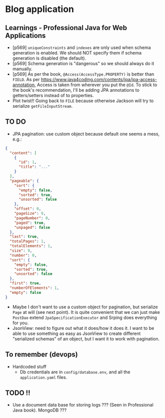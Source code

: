 # Blog application

## Learnings - Professional Java for Web Applications

- [p569] `uniqueConstraints` and `indexes` are only used when schema generation is
  enabled. We should NOT specify them if schema generation is disabled (the default).
- [p569] Schema generation is "dangerous" so we should always do it manually.
- [p569]  As per the book, `@Access(AccessType.PROPERTY)` is better than `FIELD`. As per
  https://www.java4coding.com/contents/jpa/jpa-access-annotation, Access is taken from
  wherever you put the `@Id`. To stick to the book's recommendation, I'll be adding
  JPA annotations to getters/setters instead of to properties.
- Plot twist!! Going back to `FILE` because otherwise Jackson will try to serialize
  `getFileInputStream`.

## TO DO

- JPA pagination: use custom object because default one seems a mess, e.g.:

```json
{
  "content": [
    {
      "id": 1,
      "title": "..."
    }
  ],
  "pageable": {
    "sort": {
      "empty": false,
      "sorted": true,
      "unsorted": false
    },
    "offset": 0,
    "pageSize": 9,
    "pageNumber": 0,
    "paged": true,
    "unpaged": false
  },
  "last": true,
  "totalPages": 1,
  "totalElements": 1,
  "size": 9,
  "number": 0,
  "sort": {
    "empty": false,
    "sorted": true,
    "unsorted": false
  },
  "first": true,
  "numberOfElements": 1,
  "empty": false
}
```

- Maybe I don't want to use a custom object for pagination, but serialize `Page` at will (see next point). It is quite
  convenient that we can just make `PostDao` extend `JpaSpecificationExecutor` and Srping does everything for you.
- JsonView: need to figure out what it does/how it does it. I want to be able to use something as easy as JsonView to
  create different "serialized schemas" of an object, but I want it to work with pagination.

## To remember (devops)

- Hardcoded stuff
    - Db credentials are in `config/database.env`, and all the `application.yaml` files.

## TODO !!

- Use a document data base for storing logs ??? (Seen in Professional Java book). MongoDB ???
